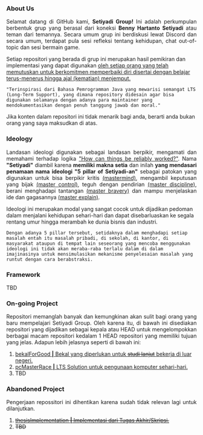 <!--

**Here are some ideas to get you started:**

🙋‍♀️ A short introduction - what is your organization all about?
🌈 Contribution guidelines - how can the community get involved?
👩‍💻 Useful resources - where can the community find your docs? Is there anything else the community should know?
🍿 Fun facts - what does your team eat for breakfast?
🧙 Remember, you can do mighty things with the power of [Markdown](https://docs.github.com/github/writing-on-github/getting-started-with-writing-and-formatting-on-github/basic-writing-and-formatting-syntax)
-->

### About Us
<p align="justify">
Selamat datang di GitHub kami, <b>Setiyadi Group!</b> Ini adalah perkumpulan berbentuk grup yang berasal dari koneksi <b>Benny Hartanto Setiyadi</b> atau teman dari temannya. Secara umum grup ini berdiskusi lewat Discord dan secara umum, terdapat pula sesi refleksi tentang kehidupan, chat out-of-topic dan sesi bermain game.

Setiap repositori yang berada di grup ini merupakan hasil pemikiran dan implementasi yang dapat digunakan <u>oleh setiap orang yang telah memutuskan untuk berkomitmen memperbaiki diri disertai dengan belajar terus-menerus hingga ajal (kematian) menjemput.</u>

```"Terinspirasi dari Bahasa Pemrogramman Java yang mewarisi semangat LTS (Long-Term Support), yang dimana repository didesain agar bisa digunakan selamanya dengan adanya para maintainer yang mendokumentasikan dengan penuh tanggung jawab dan moral."```

Jika konten dalam repositori ini tidak menarik bagi anda, berarti anda bukan orang yang saya maksudkan di atas.
</p align="justify">

### Ideology
<p align="justify">
Landasan ideologi digunakan sebagai landasan berpikir, mengamati dan memahami terhadap logika <u>"How can things be reliably worked?"</u>. Nama <b>"Setiyadi"</b> diambil karena <b>memiliki makna setia</b> dan inilah <b>yang mendasari penamaan nama ideologi "5 pillar of Setiyadi-an"</b> sebagai patokan yang digunakan untuk bisa berpikir kritis <u>(mastermind)</u>, mengambil keputusan yang bijak <u>(master control)</u>, teguh dengan pendirian <u>(master discipline)</u>, berani menghadapi tantangan <u>(master bravery)</u> dan mampu menjelaskan ide dan gagasannya <u>(master explain)</u>.

Ideologi ini merupakan modal yang sangat cocok untuk dijadikan pedoman dalam menjalani kehidupan sehari-hari dan dapat disebarluaskan ke segala rentang umur hingga merambah ke dunia bisnis dan industri.

```Dengan adanya 5 pillar tersebut, setidaknya dalam menghadapi setiap masalah entah itu masalah pribadi, di sekolah, di kantor, di masyarakat ataupun di tempat lain seseorang yang mencoba menggunakan ideologi ini tidak akan meraba-raba terlalu dalam di dalam imajinasinya untuk mensimulasikan mekanisme penyelesaian masalah yang runtut dengan cara berabstraksi.``` 

</p align="justify">

### Framework
<p align="justify">
TBD
</p align="justify">

### On-going Project
<p align="justify">
Repositori memanglah banyak dan kemungkinan akan sulit bagi orang yang baru mempelajari Setiyadi Group. Oleh karena itu, di bawah ini disediakan repositori yang dijadikan sebagai kepala atau HEAD untuk mengelompokkan berbagai macam repositori kedalam 1 HEAD repositori yang memiliki tujuan yang jelas. Adapun lebih jelasnya seperti di bawah ini:

<ol>
<li><a href="https://github.com/Setiyadi-Group/bekalforgood">bekalForGood <b>|</b> Bekal yang diperlukan untuk <s>studi lanjut</s> bekerja di luar negeri.</li></a>
<li><a href="https://github.com/Setiyadi-Group/pcMasterRace">pcMasterRace <b>|</b> LTS Solution untuk pengunaan komputer sehari-hari.</a></li>
<li>TBD </li>
</ol>
</p align="justify">

### Abandoned Project
<p align="justify">
Pengerjaan repossitori ini dihentikan karena sudah tidak relevan lagi untuk dilanjutkan.

<ol><s>
<li><a href="https://github.com/Setiyadi-Group/thesisImplementation">thesisImplementation <b>|</b> Implementasi dari Tugas Akhir/Skripsi.</li></a>
<li>TBD </li>
</ol></s>
<!-- 14:14 || MENGERUCUTKAN PEKERJAAN YANG SUDAH TIDAK RELIABLE UNTUK DIKERJAKAN -->
<!-- THESIS IMPLEMENTATION DIHENTIKAN KARENA MAYORITAS MANUSIA SEBENARNYA TIDAK BUTUH BRANDING VALIDASI LAGI. DAN SEKARANG BERFOKUS PADA MEREKA YANG LEBIH MEMILIH SESUATU YANG "APPLICABLE(MUDAH DITERAPKAN)" DI KEHIDUPAN SEHARI-HARINYA DARIPADA HAL-HAL YANG SEKADAR BERBAU INSPIRATIF -->

<!-- ### Career
<p align="justify">
Setelah membaca sekilas mengenai perusahaan ini, jika Anda ingin bergabung kepada kami mohon perhatikan beberapa disclaimer di bawah ini:
<ol>
<li>Perusahaan ini sekarang masih dalam skala kecil dan karir anda kemungkinan tidak dikenal atau diakui oleh khalayak umum dalam waktu dekat
<li>Tidak ada gaji yang bisa ditawarkan, selama perusahaan belum mendapatkan laba bersih setelah dikurangi oleh biaya operasional perusahaan.
<li>Budaya kerja yang lambat semacam siput perlu anda pahami karena perusahaan berorientasi pada solusi atau jawaban yang dapat dipertanggungjawabkan.
</li></li></li></li></ol>
</p align="justify"> -->


<!-- ### Didirikan
<p align="justify">
 30 Januari 2020 (secara privat)
 (Dipublikasi)
<p align="justify"> -->
